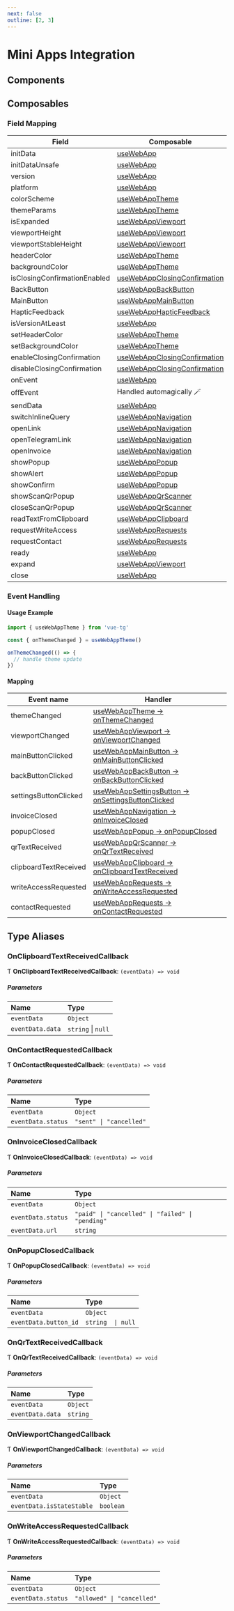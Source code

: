 ```yaml
---
next: false
outline: [2, 3]
---
```


# Mini Apps Integration

## Components

<!--@include: @/mini-apps/components/alert.md-->

<!--@include: @/mini-apps/components/back-button.md-->

<!--@include: @/mini-apps/components/confirm.md-->

<!--@include: @/mini-apps/components/main-button.md-->

<!--@include: @/mini-apps/components/popup.md-->

<!--@include: @/mini-apps/components/scan-qr.md-->

## Composables

### Field Mapping

| Field                        | Composable                                                    |
| ---------------------------- | ------------------------------------------------------------- |
| initData                     | [useWebApp](#usewebapp)                                       |
| initDataUnsafe               | [useWebApp](#usewebapp)                                       |
| version                      | [useWebApp](#usewebapp)                                       |
| platform                     | [useWebApp](#usewebapp)                                       |
| colorScheme                  | [useWebAppTheme](#usewebapptheme)                             |
| themeParams                  | [useWebAppTheme](#usewebapptheme)                             |
| isExpanded                   | [useWebAppViewport](#usewebappviewport)                       |
| viewportHeight               | [useWebAppViewport](#usewebappviewport)                       |
| viewportStableHeight         | [useWebAppViewport](#usewebappviewport)                       |
| headerColor                  | [useWebAppTheme](#usewebapptheme)                             |
| backgroundColor              | [useWebAppTheme](#usewebapptheme)                             |
| isClosingConfirmationEnabled | [useWebAppClosingConfirmation](#usewebappclosingconfirmation) |
| BackButton                   | [useWebAppBackButton](#usewebappbackbutton)                   |
| MainButton                   | [useWebAppMainButton](#usewebappmainbutton)                   |
| HapticFeedback               | [useWebAppHapticFeedback](#usewebapphapticfeedback)           |
| isVersionAtLeast             | [useWebApp](#usewebapp)                                       |
| setHeaderColor               | [useWebAppTheme](#usewebapptheme)                             |
| setBackgroundColor           | [useWebAppTheme](#usewebapptheme)                             |
| enableClosingConfirmation    | [useWebAppClosingConfirmation](#usewebappclosingconfirmation) |
| disableClosingConfirmation   | [useWebAppClosingConfirmation](#usewebappclosingconfirmation) |
| onEvent                      | [useWebApp](#usewebapp)                                       |
| offEvent                     | Handled automagically 🪄                                      |
| sendData                     | [useWebApp](#usewebapp)                                       |
| switchInlineQuery            | [useWebAppNavigation](#usewebappnavigation)                   |
| openLink                     | [useWebAppNavigation](#usewebappnavigation)                   |
| openTelegramLink             | [useWebAppNavigation](#usewebappnavigation)                   |
| openInvoice                  | [useWebAppNavigation](#usewebappnavigation)                   |
| showPopup                    | [useWebAppPopup](#usewebapppopup)                             |
| showAlert                    | [useWebAppPopup](#usewebapppopup)                             |
| showConfirm                  | [useWebAppPopup](#usewebapppopup)                             |
| showScanQrPopup              | [useWebAppQrScanner](#usewebappqrscanner)                     |
| closeScanQrPopup             | [useWebAppQrScanner](#usewebappqrscanner)                     |
| readTextFromClipboard        | [useWebAppClipboard](#usewebappclipboard)                     |
| requestWriteAccess           | [useWebAppRequests](#usewebapprequests)                       |
| requestContact               | [useWebAppRequests](#usewebapprequests)                       |
| ready                        | [useWebApp](#usewebapp)                                       |
| expand                       | [useWebAppViewport](#usewebappviewport)                       |
| close                        | [useWebApp](#usewebapp)                                       |

### Event Handling

#### Usage Example

```ts
import { useWebAppTheme } from 'vue-tg'

const { onThemeChanged } = useWebAppTheme()

onThemeChanged(() => {
  // handle theme update
})
```

#### Mapping

| Event name            | Handler                                                                       |
| --------------------- | ----------------------------------------------------------------------------- |
| themeChanged          | [useWebAppTheme → onThemeChanged](#usewebapptheme)                            |
| viewportChanged       | [useWebAppViewport → onViewportChanged](#usewebappviewport)                   |
| mainButtonClicked     | [useWebAppMainButton → onMainButtonClicked](#usewebappmainbutton)             |
| backButtonClicked     | [useWebAppBackButton → onBackButtonClicked](#usewebappbackbutton)             |
| settingsButtonClicked | [useWebAppSettingsButton → onSettingsButtonClicked](#usewebappsettingsbutton) |
| invoiceClosed         | [useWebAppNavigation → onInvoiceClosed](#usewebappnavigation)                 |
| popupClosed           | [useWebAppPopup → onPopupClosed](#usewebapppopup)                             |
| qrTextReceived        | [useWebAppQrScanner → onQrTextReceived](#usewebappqrscanner)                  |
| clipboardTextReceived | [useWebAppClipboard → onClipboardTextReceived](#usewebappclipboard)           |
| writeAccessRequested  | [useWebAppRequests → onWriteAccessRequested](#usewebapprequests)              |
| contactRequested      | [useWebAppRequests → onContactRequested](#usewebapprequests)                  |

<!--@include: @/mini-apps/composables/use-web-app.md-->

<!--@include: @/mini-apps/composables/use-web-app-back-button.md-->

<!--@include: @/mini-apps/composables/use-web-app-clipboard.md-->

<!--@include: @/mini-apps/composables/use-web-app-closing-confirmation.md-->

<!--@include: @/mini-apps/composables/use-web-app-cloud-storage.md-->

<!--@include: @/mini-apps/composables/use-web-app-haptic-feedback.md-->

<!--@include: @/mini-apps/composables/use-web-app-main-button.md-->

<!--@include: @/mini-apps/composables/use-web-app-navigation.md-->

<!--@include: @/mini-apps/composables/use-web-app-popup.md-->

<!--@include: @/mini-apps/composables/use-web-app-qr-scanner.md-->

<!--@include: @/mini-apps/composables/use-web-app-requests.md-->

<!--@include: @/mini-apps/composables/use-web-app-send-data.md-->

<!--@include: @/mini-apps/composables/use-web-app-settings-button.md-->

<!--@include: @/mini-apps/composables/use-web-app-theme.md-->

<!--@include: @/mini-apps/composables/use-web-app-viewport.md-->

## Type Aliases

### OnClipboardTextReceivedCallback

Ƭ **OnClipboardTextReceivedCallback**: `(eventData) => void`

##### Parameters

| Name             | Type               |
| :--------------- | :----------------- |
| `eventData`      | `Object`           |
| `eventData.data` | `string` \| `null` |

### OnContactRequestedCallback

Ƭ **OnContactRequestedCallback**: `(eventData) => void`

##### Parameters

| Name               | Type                    |
| :----------------- | :---------------------- |
| `eventData`        | `Object`                |
| `eventData.status` | `"sent" \| "cancelled"` |

### OnInvoiceClosedCallback

Ƭ **OnInvoiceClosedCallback**: `(eventData) => void`

##### Parameters

| Name               | Type                                             |
| :----------------- | :----------------------------------------------- |
| `eventData`        | `Object`                                         |
| `eventData.status` | `"paid" \| "cancelled" \| "failed" \| "pending"` |
| `eventData.url`    | `string`                                         |

### OnPopupClosedCallback

Ƭ **OnPopupClosedCallback**: `(eventData) => void`

##### Parameters

| Name                  | Type              |
| :-------------------- | :---------------- |
| `eventData`           | `Object`          |
| `eventData.button_id` | `string  \| null` |

### OnQrTextReceivedCallback

Ƭ **OnQrTextReceivedCallback**: `(eventData) => void`

##### Parameters

| Name             | Type     |
| :--------------- | :------- |
| `eventData`      | `Object` |
| `eventData.data` | `string` |

### OnViewportChangedCallback

Ƭ **OnViewportChangedCallback**: `(eventData) => void`

##### Parameters

| Name                      | Type      |
| :------------------------ | :-------- |
| `eventData`               | `Object`  |
| `eventData.isStateStable` | `boolean` |

### OnWriteAccessRequestedCallback

Ƭ **OnWriteAccessRequestedCallback**: `(eventData) => void`

##### Parameters

| Name               | Type                       |
| :----------------- | :------------------------- |
| `eventData`        | `Object`                   |
| `eventData.status` | `"allowed" \| "cancelled"` |
